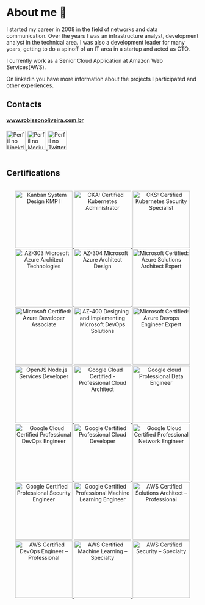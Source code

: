 # About me :wave:

I started my career in 2008 in the field of networks and data communication. Over the years I was an infrastructure analyst, development analyst in the technical area. I was also a development leader for many years, getting to do a spinoff of an IT area in a startup and acted as CTO.

I currently work as a Senior Cloud Application at Amazon Web Services(AWS). 

On linkedin you have more information about the projects I participated and other experiences.

## Contacts
#### <a href="https://www.robissonoliveira.com.br" target="_blank" title="Robisson Oliveira">www.robissonoliveira.com.br</a>
<div>
  <a title="Perfil no Linkedin" href="https://www.linkedin.com/in/robisson/" target="_blank">
    <img class="social-media-icon" src="https://www.robissonoliveira.com.br/assets/images/linkedin.png" alt="Perfil no Linekdin" width="50">
  </a>
  <a title="Perfil no Medium" href="https://medium.com/@robisson" target="_blank">
    <img class="social-media-icon" src="https://www.robissonoliveira.com.br/assets/images/medium.png" alt="Perfil no Medium" width="50">
  </a>
  <a title="Perfil no Twitter" href="https://twitter.com/robissonmkt" target="_blank">
    <img class="social-media-icon" src="https://www.robissonoliveira.com.br/assets/images/twitter.png" alt="Perfil no Twitter" width="50">
  </a>
</div>

<br/>

## Certifications

<br/>
<center>
<a href="https://edu.kanban.university/user/58253" target="_blank" title="Kanban System Design KMP I">
  <img class="social-media-icon" src="https://www.robissonoliveira.com.br/blog/wp-content/uploads/certifications/kmpI.png" alt="Kanban System Design KMP I" width="150">
</a>  
  
<a href="https://www.credly.com/badges/7097b3ef-32a0-4163-afd9-12ccb6a02780/linked_in_profile" target="_blank" title="CKA: Certified Kubernetes Administrator">
  <img class="social-media-icon" src="https://www.robissonoliveira.com.br/blog/wp-content/uploads/certifications/cka.png" alt="CKA: Certified Kubernetes Administrator" width="150">
</a>

<a href="https://www.credly.com/earner/earned/badge/637bc876-f884-416e-9450-3fe3cbeb809e" target="_blank" title="CKS: Certified Kubernetes Security Specialist">
  <img class="social-media-icon" src="https://www.robissonoliveira.com.br/blog/wp-content/uploads/certifications/cks.png" alt="CKS: Certified Kubernetes Security Specialist" width="150" />
</a>  
  
<a href="https://www.credly.com/badges/87331985-6c39-415e-838a-b85772a7f818?source=linked_in_profile" target="_blank" title="AZ-303 Microsoft Azure Architect Technologies">
  <img class="social-media-icon" src="https://www.robissonoliveira.com.br/blog/wp-content/uploads/certifications/az-303.png" alt="AZ-303 Microsoft Azure Architect Technologies" width="150">
</a>
<a href="https://www.credly.com/badges/84cc1677-9a84-4e89-a31b-fae287c7d890" target="_blank" title="AZ-304 Microsoft Azure Architect Design">
  <img class="social-media-icon" src="https://www.robissonoliveira.com.br/blog/wp-content/uploads/certifications/az-304.png" alt="AZ-304 Microsoft Azure Architect Design" width="150">
</a>
<a href="https://www.credly.com/earner/earned/badge/6547bf79-aa5d-4629-ba06-e96e48dcbcb6" target="_blank" title="Microsoft Certified: Azure Solutions Architect Expert">
  <img class="social-media-icon" src="https://www.robissonoliveira.com.br/blog/wp-content/uploads/certifications/azure-solutions-architect-expert-600x600.png" alt="Microsoft Certified: Azure Solutions Architect Expert" width="150">
</a>
<a href="https://www.credly.com/badges/727592b7-9e97-48be-b3b7-adafef2e2947" target="_blank" title="Microsoft Certified: Azure Developer Associate">
  <img class="social-media-icon" src="https://www.robissonoliveira.com.br/blog/wp-content/uploads/certifications/az-204.png" alt="Microsoft Certified: Azure Developer Associate" width="150">
</a>
<a href="https://www.credly.com/badges/9bc5cbfa-9131-4f8b-a3a1-2e0bd07587ad" target="_blank" title="AZ-400 Designing and Implementing Microsoft DevOps Solutions">
  <img class="social-media-icon" src="https://www.robissonoliveira.com.br/blog/wp-content/uploads/certifications/az-400.png" alt="AZ-400 Designing and Implementing Microsoft DevOps Solutions" width="150">
</a>
<a href="https://www.credly.com/badges/0677f7ec-e770-4f47-831c-dababb7c32bf" target="_blank" title="Microsoft Certified: Azure Devops Engineer Expert">
  <img class="social-media-icon" src="https://www.robissonoliveira.com.br/blog/wp-content/uploads/certifications/azure-devops.png" alt="Microsoft Certified: Azure Devops Engineer Expert" width="150">
</a>
<a href="https://www.credly.com/badges/ab62a404-edc6-46d5-abe4-215a170eff92" target="_blank" title="OpenJS Node.js Services Developer">
  <img class="social-media-icon" src="https://www.robissonoliveira.com.br/blog/wp-content/uploads/certifications/nodejs.png" alt="OpenJS Node.js Services Developer" width="150">
</a>

<a href="https://www.credential.net/4299d73a-4d0b-4f84-8542-db65f2e2275e" target="_blank" title="Google Cloud Certified - Professional Cloud Architect">
  <img class="social-media-icon" src="https://www.robissonoliveira.com.br/blog/wp-content/uploads/certifications/gcp-architect-professional.png" alt="Google Cloud Certified - Professional Cloud Architect" width="150">
</a>
  
<a href="https://www.credential.net/63718ca7-f951-4831-aa3b-0285ad0ed870" target="_blank" title="Google cloud Professional Data Engineer">
  <img class="social-media-icon" src="https://www.robissonoliveira.com.br/blog/wp-content/uploads/certifications/google-data-engineer.png" alt="Google cloud Professional Data Engineer" width="150">
</a>

<a href="https://www.credential.net/069a129b-67f0-4627-9f3d-95005925a7b3" target="_blank" title="Google Cloud Certified Professional DevOps Engineer">
  <img class="social-media-icon" src="https://www.robissonoliveira.com.br/blog/wp-content/uploads/certifications/google-devops.png" alt="Google Cloud Certified Professional DevOps Engineer" width="150" />
</a>
  
<a href="https://www.credential.net/2658f896-bf0c-4fb3-b288-207bda099dcb" target="_blank" title="Google Certified Professional Cloud Developer">
  <img class="social-media-icon" src="https://www.robissonoliveira.com.br/blog/wp-content/uploads/certifications/google-developer.png" alt="Google Certified Professional Cloud Developer" width="150" />
</a>
<a href="https://www.credential.net/5f2723d5-6e79-4201-9cc4-283b7d43b79b#gs.3680h3" target="_blank"
  title="Google Cloud Certified Professional Network Engineer">
  <img class="social-media-icon" src="https://www.robissonoliveira.com.br/blog/wp-content/uploads/certifications/network-engineer.png"
    alt="Google Cloud Certified Professional Network Engineer" width="150" />
</a>
<a href="https://www.credential.net/72fb99a4-5771-4182-8862-36ee330f502c#gs.365tcc" target="_blank"
  title="Google Certified Professional Security Engineer">
  <img class="social-media-icon" src="https://www.robissonoliveira.com.br/blog/wp-content/uploads/certifications/security-engineer.png"
    alt="Google Certified Professional Security Engineer" width="150" />
</a>
<a href="https://www.credential.net/7907b6ef-ca06-44cc-9f6f-aef0ec9ebf8a" target="_blank"
  title="Google Certified Professional Machine Learning Engineer">
  <img class="social-media-icon" src="https://www.robissonoliveira.com.br/blog/wp-content/uploads/certifications/machine-learning-gcp.png"
    alt="Google Certified Professional Machine Learning Engineer" width="150" />
</a>

<a href="https://www.credly.com/badges/d6c09964-0d10-440f-9cdd-9ed44ef0b543" target="_blank" title="AWS Certified Solutions Architect – Professional">
  <img class="social-media-icon" src="https://www.robissonoliveira.com.br/blog/wp-content/uploads/certifications/aws-professional.png" alt="AWS Certified Solutions Architect – Professional" width="150">
</a>

<a href="https://www.credly.com/badges/c364a317-4130-4a91-8fe2-a28d22023a0b" target="_blank" title="AWS Certified DevOps Engineer – Professional">
  <img class="social-media-icon" src="https://www.robissonoliveira.com.br/blog/wp-content/uploads/certifications/aws-devops-engineer.png"     alt="AWS Certified DevOps Engineer – Professional" width="150" />
</a>

<a href="https://www.credly.com/badges/bd5af077-9c09-47ce-af35-b66be1324195" target="_blank" title="AWS Certified Machine Learning – Specialty">
  <img class="social-media-icon" src="https://www.robissonoliveira.com.br/blog/wp-content/uploads/certifications/aws-machine-learning-specialist.png" alt="AWS Certified Machine Learning – Specialty" width="150">
</a>  
  
<a href="https://www.credly.com/badges/538f41ad-85c7-4b9b-b4fe-141b09491bf8/linked_in_profile" target="_blank" title="AWS Certified Security – Specialty">
  <img class="social-media-icon" src="https://www.robissonoliveira.com.br/blog/wp-content/uploads/certifications/aws-security-specilty.png" alt="AWS Certified Security – Specialty" width="150">
</a>  

</center>
